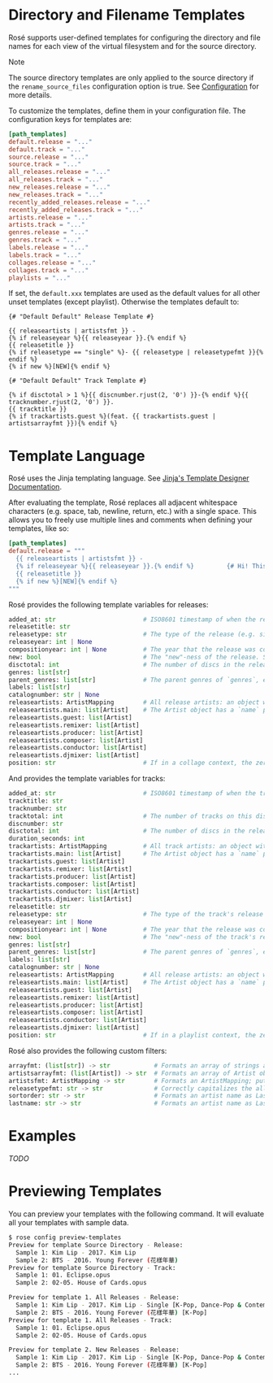 # Directory and Filename Templates

Rosé supports user-defined templates for configuring the directory and file names for each view of
the virtual filesystem and for the source directory.

> [!NOTE]
> The source directory templates are only applied to the source directory if the
> `rename_source_files` configuration option is true. See [Configuration](./CONFIGURATION.md) for
> more details.

To customize the templates, define them in your configuration file. The configuration keys for
templates are:

```toml
[path_templates]
default.release = "..."
default.track = "..."
source.release = "..."
source.track = "..."
all_releases.release = "..."
all_releases.track = "..."
new_releases.release = "..."
new_releases.track = "..."
recently_added_releases.release = "..."
recently_added_releases.track = "..."
artists.release = "..."
artists.track = "..."
genres.release = "..."
genres.track = "..."
labels.release = "..."
labels.track = "..."
collages.release = "..."
collages.track = "..."
playlists = "..."
```

If set, the `default.xxx` templates are used as the default values for all other unset templates
(except playlist). Otherwise the templates default to:

```jinja2
{# "Default Default" Release Template #}

{{ releaseartists | artistsfmt }} -
{% if releaseyear %}{{ releaseyear }}.{% endif %}
{{ releasetitle }}
{% if releasetype == "single" %}- {{ releasetype | releasetypefmt }}{% endif %}
{% if new %}[NEW]{% endif %}

{# "Default Default" Track Template #}

{% if disctotal > 1 %}{{ discnumber.rjust(2, '0') }}-{% endif %}{{ tracknumber.rjust(2, '0') }}.
{{ tracktitle }}
{% if trackartists.guest %}(feat. {{ trackartists.guest | artistsarrayfmt }}){% endif %}
```

# Template Language

Rosé uses the Jinja templating language. See [Jinja's Template Designer
Documentation](https://jinja.palletsprojects.com/en/3.1.x/templates/).

After evaluating the template, Rosé replaces all adjacent whitespace characters (e.g. space, tab,
newline, return, etc.) with a single space. This allows you to freely use multiple lines and
comments when defining your templates, like so:

```toml
[path_templates]
default.release = """
  {{ releaseartists | artistsfmt }} -
  {% if releaseyear %}{{ releaseyear }}.{% endif %}         {# Hi! This is a comment! #}
  {{ releasetitle }}
  {% if new %}[NEW]{% endif %}
"""
```

Rosé provides the following template variables for releases:

```python
added_at: str                        # ISO8601 timestamp of when the release was added to the library.
releasetitle: str
releasetype: str                     # The type of the release (e.g. single, ep, etc). One of the enums as defined in TAGGING_CONVENTIONS.md.
releaseyear: int | None
compositionyear: int | None          # The year that the release was composed. Mainly of interest in classical music.
new: bool                            # The "new"-ness of the release. See RELEASES.md for documentation on this feature.
disctotal: int                       # The number of discs in the release.
genres: list[str]
parent_genres: list[str]             # The parent genres of `genres`, excluding `genres`.
labels: list[str]
catalognumber: str | None
releaseartists: ArtistMapping        # All release artists: an object with 6 properties, each corresponding to one role.
releaseartists.main: list[Artist]    # The Artist object has a `name` property with the artist name.
releaseartists.guest: list[Artist]
releaseartists.remixer: list[Artist]
releaseartists.producer: list[Artist]
releaseartists.composer: list[Artist]
releaseartists.conductor: list[Artist]
releaseartists.djmixer: list[Artist]
position: str                        # If in a collage context, the zero-padded position of the release in the collage.
```

And provides the template variables for tracks:

```python
added_at: str                        # ISO8601 timestamp of when the track's parent release was added to the library.
tracktitle: str
tracknumber: str
tracktotal: int                      # The number of tracks on this disc.
discnumber: str
disctotal: int                       # The number of discs in the release.
duration_seconds: int
trackartists: ArtistMapping          # All track artists: an object with 6 properties, each corresponding to one role.
trackartists.main: list[Artist]      # The Artist object has a `name` property with the artist name.
trackartists.guest: list[Artist]
trackartists.remixer: list[Artist]
trackartists.producer: list[Artist]
trackartists.composer: list[Artist]
trackartists.conductor: list[Artist]
trackartists.djmixer: list[Artist]
releasetitle: str
releasetype: str                     # The type of the track's release (e.g. single, ep, etc).
releaseyear: int | None
compositionyear: int | None          # The year that the release was composed. Mainly of interest in classical music.
new: bool                            # The "new"-ness of the track's release.
genres: list[str]
parent_genres: list[str]             # The parent genres of `genres`, excluding `genres`.
labels: list[str]
catalognumber: str | None
releaseartists: ArtistMapping        # All release artists: an object with 6 properties, each corresponding to one role.
releaseartists.main: list[Artist]    # The Artist object has a `name` property with the artist name.
releaseartists.guest: list[Artist]
releaseartists.remixer: list[Artist]
releaseartists.producer: list[Artist]
releaseartists.composer: list[Artist]
releaseartists.conductor: list[Artist]
releaseartists.djmixer: list[Artist]
position: str                        # If in a playlist context, the zero-padded position of the track in the playlist.
```

Rosé also provides the following custom filters:

```python
arrayfmt: (list[str]) -> str            # Formats an array of strings as x, y & z.
artistsarrayfmt: (list[Artist]) -> str  # Formats an array of Artist objects as x, y & z.
artistsfmt: ArtistMapping -> str        # Formats an ArtistMapping; puts guests in (feat. x) and producers in (prod. x).
releasetypefmt: str -> str              # Correctly capitalizes the all-lowercase release type enum value.
sortorder: str -> str                   # Formats an artist name as Lastname, Firstname.
lastname: str -> str                    # Formats an artist name as Lastname.
```

# Examples

_TODO_

# Previewing Templates

You can preview your templates with the following command. It will evaluate all your templates with
sample data.

```bash
$ rose config preview-templates
Preview for template Source Directory - Release:
  Sample 1: Kim Lip - 2017. Kim Lip
  Sample 2: BTS - 2016. Young Forever (花樣年華)
Preview for template Source Directory - Track:
  Sample 1: 01. Eclipse.opus
  Sample 2: 02-05. House of Cards.opus

Preview for template 1. All Releases - Release:
  Sample 1: Kim Lip - 2017. Kim Lip - Single [K-Pop, Dance-Pop & Contemporary R&B]
  Sample 2: BTS - 2016. Young Forever (花樣年華) [K-Pop]
Preview for template 1. All Releases - Track:
  Sample 1: 01. Eclipse.opus
  Sample 2: 02-05. House of Cards.opus

Preview for template 2. New Releases - Release:
  Sample 1: Kim Lip - 2017. Kim Lip - Single [K-Pop, Dance-Pop & Contemporary R&B]
  Sample 2: BTS - 2016. Young Forever (花樣年華) [K-Pop]
...
```
